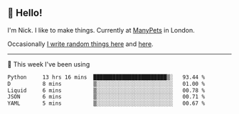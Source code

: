 ## 👋 Hello! 

I'm Nick. I like to make things. Currently at [ManyPets](https://manypets.com) in London.

Occasionally [I write random things here](https://nicksnell.com) and [here](https://twitter.com/nicksnell).

-------

🚀 This week I've been using

<!--START_SECTION:waka-->

```txt
Python     13 hrs 16 mins  ███████████████████████▒░   93.44 %
D          8 mins          ▒░░░░░░░░░░░░░░░░░░░░░░░░   01.00 %
Liquid     6 mins          ▒░░░░░░░░░░░░░░░░░░░░░░░░   00.78 %
JSON       6 mins          ▒░░░░░░░░░░░░░░░░░░░░░░░░   00.71 %
YAML       5 mins          ▒░░░░░░░░░░░░░░░░░░░░░░░░   00.67 %
```

<!--END_SECTION:waka-->
